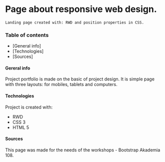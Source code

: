 # Page about responsive web design.

```
Landing page created with: RWD and position properties in CSS.
```

### Table of contents
* [General info]
* [Technologies]
* [Sources]

#### Gereral info 
Project portfolio is made on the basic of project design. It is simple page with three layouts: for mobiles, tablets and computers.

#### Technologies
Project is created with:
* RWD
* CSS 3
* HTML 5 

#### Sources
This page was made for the needs of the workshops - Bootstrap Akademia 108.
